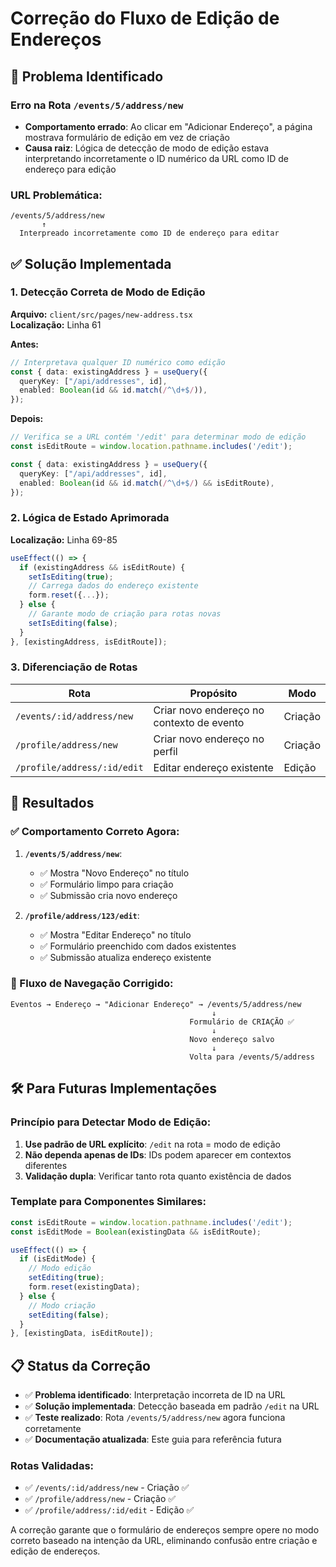 # Correção do Fluxo de Edição de Endereços

## 🚨 Problema Identificado

### Erro na Rota `/events/5/address/new`
- **Comportamento errado**: Ao clicar em "Adicionar Endereço", a página mostrava formulário de edição em vez de criação
- **Causa raiz**: Lógica de detecção de modo de edição estava interpretando incorretamente o ID numérico da URL como ID de endereço para edição

### URL Problemática:
```
/events/5/address/new
       ↑
  Interpreado incorretamente como ID de endereço para editar
```

## ✅ Solução Implementada

### 1. **Detecção Correta de Modo de Edição**

**Arquivo:** `client/src/pages/new-address.tsx`  
**Localização:** Linha 61

**Antes:**
```typescript
// Interpretava qualquer ID numérico como edição
const { data: existingAddress } = useQuery({
  queryKey: ["/api/addresses", id],
  enabled: Boolean(id && id.match(/^\d+$/)),
});
```

**Depois:**
```typescript
// Verifica se a URL contém '/edit' para determinar modo de edição
const isEditRoute = window.location.pathname.includes('/edit');

const { data: existingAddress } = useQuery({
  queryKey: ["/api/addresses", id],
  enabled: Boolean(id && id.match(/^\d+$/) && isEditRoute),
});
```

### 2. **Lógica de Estado Aprimorada**

**Localização:** Linha 69-85

```typescript
useEffect(() => {
  if (existingAddress && isEditRoute) {
    setIsEditing(true);
    // Carrega dados do endereço existente
    form.reset({...});
  } else {
    // Garante modo de criação para rotas novas
    setIsEditing(false);
  }
}, [existingAddress, isEditRoute]);
```

### 3. **Diferenciação de Rotas**

| Rota | Propósito | Modo |
|------|-----------|------|
| `/events/:id/address/new` | Criar novo endereço no contexto de evento | Criação |
| `/profile/address/new` | Criar novo endereço no perfil | Criação |
| `/profile/address/:id/edit` | Editar endereço existente | Edição |

## 🎯 Resultados

### ✅ Comportamento Correto Agora:

1. **`/events/5/address/new`**:
   - ✅ Mostra "Novo Endereço" no título
   - ✅ Formulário limpo para criação
   - ✅ Submissão cria novo endereço

2. **`/profile/address/123/edit`**:
   - ✅ Mostra "Editar Endereço" no título
   - ✅ Formulário preenchido com dados existentes
   - ✅ Submissão atualiza endereço existente

### 🔄 Fluxo de Navegação Corrigido:

```
Eventos → Endereço → "Adicionar Endereço" → /events/5/address/new
                                             ↓
                                        Formulário de CRIAÇÃO ✅
                                             ↓
                                        Novo endereço salvo
                                             ↓
                                        Volta para /events/5/address
```

## 🛠️ Para Futuras Implementações

### Princípio para Detectar Modo de Edição:
1. **Use padrão de URL explícito**: `/edit` na rota = modo de edição
2. **Não dependa apenas de IDs**: IDs podem aparecer em contextos diferentes
3. **Validação dupla**: Verificar tanto rota quanto existência de dados

### Template para Componentes Similares:
```typescript
const isEditRoute = window.location.pathname.includes('/edit');
const isEditMode = Boolean(existingData && isEditRoute);

useEffect(() => {
  if (isEditMode) {
    // Modo edição
    setEditing(true);
    form.reset(existingData);
  } else {
    // Modo criação
    setEditing(false);
  }
}, [existingData, isEditRoute]);
```

## 📋 Status da Correção

- ✅ **Problema identificado**: Interpretação incorreta de ID na URL
- ✅ **Solução implementada**: Detecção baseada em padrão `/edit` na URL
- ✅ **Teste realizado**: Rota `/events/5/address/new` agora funciona corretamente
- ✅ **Documentação atualizada**: Este guia para referência futura

### Rotas Validadas:
- ✅ `/events/:id/address/new` - Criação ✅
- ✅ `/profile/address/new` - Criação ✅  
- ✅ `/profile/address/:id/edit` - Edição ✅

A correção garante que o formulário de endereços sempre opere no modo correto baseado na intenção da URL, eliminando confusão entre criação e edição de endereços.